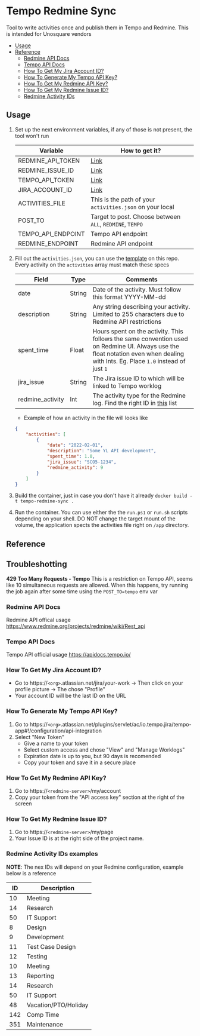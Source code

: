 # Tempo Redmine Sync
Tool to write activities once and publish them in Tempo and Redmine. This is intended for Unosquare vendors

* [Usage](#usage)
* [Reference](#reference)
    * [Redmine API Docs](#redmine-api-docs)
    * [Tempo API Docs](#tempo-api-docs)
    * [How To Get My Jira Account ID?](#how-to-get-my-jira-account-id)
    * [How To Generate My Tempo API Key?](#how-to-generate-my-tempo-api-key)
    * [How To Get My Redmine API Key?](#how-to-get-my-redmine-api-key)
    * [How To Get My Redmine Issue ID?](#how-to-get-my-redmine-issue-id)
    * [Redmine Activity IDs](#redmine-activity-ids)

## Usage

1. Set up the next environment variables, if any of those is not present, the tool won't run

    | Variable           | How to get it?                                           |
    | -------------------|----------------------------------------------------------|
    | REDMINE_API_TOKEN  | [Link](#how-to-get-my-redmine-api-key)                   |
    | REDMINE_ISSUE_ID   | [Link](#how-to-get-my-redmine-issue-id)                  |
    | TEMPO_API_TOKEN    | [Link](#how-to-generate-my-tempo-api-key)                |
    | JIRA_ACCOUNT_ID    | [Link](#how-to-get-my-jira-account-id)                   |
    | ACTIVITIES_FILE    | This is the path of your `activities.json` on your local |
    | POST_TO            | Target to post. Choose between `ALL`, `REDMINE`, `TEMPO` |
    | TEMPO_API_ENDPOINT | Tempo API endpoint                                       |
    | REDMINE_ENDPOINT   | Redmine API endpoint                                     |

2. Fill out the `activities.json`, you can use the [template](./docs/activities.json) on this repo. Every activity on the `activities` array must match these specs

    | Field            | Type   | Comments                        |
    | -----------------|--------|---------------------------------|
    | date             | String | Date of the activity. Must follow this format YYYY-MM-dd |
    | description      | String | Any string describing your activity. Limited to 255 characters due to Redmine API restrictions |
    | spent_time       | Float  | Hours spent on the activity. This follows the same convention used on Redmine UI. Always use the float notation even when dealing with Ints. Eg. Place `1.0` instead of just `1` |
    | jira_issue       | String | The Jira issue ID to which will be linked to Tempo worklog |
    | redmine_activity | Int    | The activity type for the Redmine log. Find the right ID in [this](#redmine-activity-ids) list |

    * Example of how an activity in the file will looks like

    ```json
    {
        "activities": [
            {
                "date": "2022-02-01",
                "description": "Some YL API development",
                "spent_time": 1.0,
                "jira_issue": "SCO5-1234",
                "redmine_activity": 9
            }
        ]
    }
    ```
    
3. Build the container, just in case you don't have it already
    `docker build -t tempo-redmine-sync .`

4. Run the container. You can use either the the `run.ps1` or `run.sh` scripts depending on your shell. DO NOT change the target mount of the volume, the application spects the activities file right on `/app` directory.

## Reference

## Troubleshotting
**429 Too Many Requests - Tempo**
This is a restriction on Tempo API, seems like 10 simultaneous requests are allowed. When this happens, try running the job again after some time using the `POST_TO=tempo` env var

### Redmine API Docs
Redmine API offical usage https://www.redmine.org/projects/redmine/wiki/Rest_api

### Tempo API Docs
Tempo API official usage https://apidocs.tempo.io/

### How To Get My Jira Account ID?
- Go to https://`<org>`.atlassian.net/jira/your-work -> Then click on your profile picture -> The chose "Profile"
- Your account ID will be the last ID on the URL

### How To Generate My Tempo API Key?
1. Go to https://`<org>`.atlassian.net/plugins/servlet/ac/io.tempo.jira/tempo-app#!/configuration/api-integration
2. Select "New Token"
    - Give a name to your token
    - Select custom access and chose "View" and "Manage Worklogs"
    - Expiration date is up to you, but 90 days is recomended
    - Copy your token and save it in a secure place

### How To Get My Redmine API Key?
1. Go to https://`<redmine-server>`/my/account
2. Copy your token from the "API access key" section at the right of the screen

### How To Get My Redmine Issue ID?
1. Go to https://`<redmine-server>`/my/page
2. Your Issue ID is  at the right side of the project name.

### Redmine Activity IDs examples

**NOTE**: The nex IDs will depend on your Redmine configuration, example below is a reference

| ID | Description           |
| ----|----------------------|
| 10  | Meeting              |
| 14  | Research             |
| 50  | IT Support           |
| 8   | Design               |
| 9   | Development          |
| 11  | Test Case Design     |
| 12  | Testing              |
| 10  | Meeting              |
| 13  | Reporting            |
| 14  | Research             |
| 50  | IT Support           |
| 48  | Vacation/PTO/Holiday |
| 142 | Comp Time            |
| 351 | Maintenance          |
